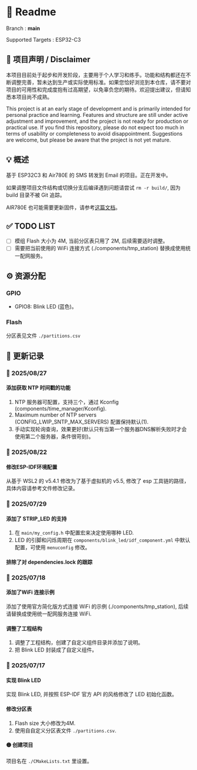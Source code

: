 # 📖 Readme

Branch : **main**

Supported Targets : ESP32-C3

## 🚧 项目声明 / Disclaimer

本项目目前处于起步和开发阶段，主要用于个人学习和练手。功能和结构都还在不断调整完善，暂未达到生产或实际使用标准。如果您恰好浏览到本仓库，请不要对项目的可用性和完成度抱有过高期望，以免辜负您的期待。欢迎提出建议，但请知悉本项目尚不成熟。

This project is at an early stage of development and is primarily intended for personal practice and learning. Features and structure are still under active adjustment and improvement, and the project is not ready for production or practical use. If you find this repository, please do not expect too much in terms of usability or completeness to avoid disappointment. Suggestions are welcome, but please be aware that the project is not yet mature.

## 💡 概述

基于 ESP32C3 和 Air780E 的 SMS 转发到 Email 的项目。正在开发中。

如果调整项目文件结构或切换分支后编译遇到问题请尝试 `rm -r build/`, 因为 build 目录不被 Git 追踪。

AIR780E 也可能需要更新固件，请参考[这篇文档](./assets/air780ex/readme.md)。

## ✅ TODO LIST

- [ ] 模组 Flash 大小为 4M, 当前分区表只用了 2M, 后续需要适时调整。
- [ ] 需要把当前使用的 WiFi 连接方式 (./components/tmp_station) 替换成使用统一配网服务。

## ⚙️ 资源分配

### GPIO

- GPIO8: Blink LED (蓝色)。

### Flash

分区表见文件 `./partitions.csv`

## 📅 更新记录

### 📝 2025/08/27

#### 添加获取 NTP 时间戳的功能

1. NTP 服务器可配置，支持三个，通过 Kconfig (components/time_manager/Kconfig).
2. Maximum number of NTP servers (CONFIG_LWIP_SNTP_MAX_SERVERS) 配置保持默认(1).
3. 手动实现轮询查询，效果更好(默认只有当第一个服务器DNS解析失败时才会使用第二个服务器，条件很苛刻)。

### 📝 2025/08/22

#### 修改ESP-IDF环境配置

从基于 WSL2 的 v5.4.1 修改为了基于虚拟机的 v5.5, 修改了 esp 工具链的路径，具体内容请参考文件修改记录。

### 📝 2025/07/29

#### 添加了 STRIP_LED 的支持

1. 在 `main/my_config.h` 中配置宏来决定使用哪种 LED.
2. LED 的引脚和闪烁周期在 `components/blink_led/idf_component.yml` 中默认配置，可使用 `menuconfig` 修改。

#### 排除了对 dependencies.lock 的跟踪

### 📝 2025/07/18

#### 添加了WiFi 连接示例

添加了使用官方简化版方式连接 WiFi 的示例 (./components/tmp_station), 后续请替换成使用统一配网服务连接 WiFi.

#### 调整了工程结构

1. 调整了工程结构，创建了自定义组件目录并添加了说明。
2. 把 Blink LED 封装成了自定义组件。

### 📝 2025/07/17

#### 实现 Blink LED

实现 Blink LED, 并按照 ESP-IDF 官方 API 的风格修改了 LED 初始化函数。

#### 修改分区表

1. Flash size 大小修改为4M.
2. 使用自自定义分区表文件 `./partitions.csv`.

#### 🟡 创建项目

项目名在 `./CMakeLists.txt` 里设置。
